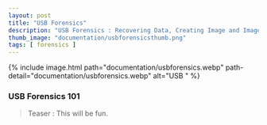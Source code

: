 ```yaml
---
layout: post
title: "USB Forensics"
description: "USB Forensics : Recovering Data, Creating Image and Image Analysis, Capturing and Inspecting USB data via usbmon & wireshark."
thumb_image: "documentation/usbforensicsthumb.png"
tags: [ forensics ]
---
```


{% include image.html path="documentation/usbforensics.webp"
path-detail="documentation/usbforensics.webp"
alt="USB " %}

### USB Forensics 101

> Teaser : This will be fun.